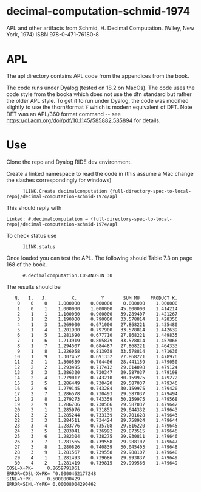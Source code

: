 # decimal-computation-schmid-1974
APL and other artifacts from Schmid, H. Decimal Computation. (Wiley, New York, 1974) ISBN 978-0-471-76180-8

# APL

The apl directory contains APL code from the appendices from the book.

The code runs under Dyalog (tested on 18.2 on MacOs). The code uses the code style from the booka which does not use the dfn standard but rather the older APL style. To get it to run under Dyalog, the code was modified slightly  to use the thorn/format ⍕ which is modern equivalent of DFT. Note DFT was an APL/360 format command -- see https://dl.acm.org/doi/pdf/10.1145/585882.585894 for details.

# Use

Clone the repo and Dyalog RIDE dev environment.

Create a linked namespace to read the code in (this assume a Mac change the slashes correspondingly for windows)
```
      ]LINK.Create decimalcomputation {full-directory-spec-to-local-repo}/decimal-computation-schmid-1974/apl
```
This should reply with
```
Linked: #.decimalcomputation → {full-directory-spec-to-local-repo}/decimal-computation-schmid-1974/apl
```

To check status use
```
      ]LINK.status
 ```
      
Once loaded you can test the APL. The following should Table 7.3 on page 168 of the book.

```
      #.decimalcomputation.COSANDSIN 30
```
The results should be
```
   N.   I.   J.         X.         Y       SUM MU    PRODUCT K. 
    0    0    0    1.000000    0.000000    0.000000    1.000000
    1    0    1    1.000000    1.000000   45.000000    1.414214
    2    1    1    1.100000    0.900000   39.289407    1.421267
    3    1    2    1.190000    0.790000   33.578814    1.428356
    4    1    3    1.269000    0.671000   27.868221    1.435480
    5    1    4    1.201900    0.797900   33.578814    1.442639
    6    1    5    1.281690    0.677710   27.868221    1.449835
    7    1    6    1.213919    0.805879   33.578814    1.457066
    8    1    7    1.294507    0.684487   27.868221    1.464333
    9    1    8    1.226058    0.813938   33.578814    1.471636
   10    1    9    1.307452    0.691332   27.868221    1.478976
   11    2    1    1.300539    0.704406   28.441159    1.479050
   12    2    2    1.293495    0.717412   29.014098    1.479124
   13    2    3    1.286320    0.730347   29.587037    1.479198
   14    2    4    1.279017    0.743210   30.159975    1.479272
   15    2    5    1.286449    0.730420   29.587037    1.479346
   16    2    6    1.279145    0.743284   30.159975    1.479420
   17    2    7    1.286578    0.730493   29.587037    1.479494
   18    2    8    1.279273    0.743359   30.159975    1.479568
   19    2    9    1.286706    0.730566   29.587037    1.479642
   20    3    1    1.285976    0.731853   29.644332    1.479643
   21    3    2    1.285244    0.733139   29.701628    1.479643
   22    3    3    1.284511    0.734424   29.758924    1.479644
   23    3    4    1.283776    0.735708   29.816220    1.479645
   24    3    5    1.283041    0.736992   29.873515    1.479646
   25    3    6    1.282304    0.738275   29.930811    1.479646
   26    3    7    1.281565    0.739558   29.988107    1.479647
   27    3    8    1.280826    0.740839   30.045403    1.479648
   28    3    9    1.281567    0.739558   29.988107    1.479648
   29    4    1    1.281493    0.739686   29.993837    1.479649
   30    4    2    1.281419    0.739815   29.999566    1.479649
COSL=X÷PK=     0.8659791861
ERROR=COSL-X÷PK= ¯0.0000462177248
SINL=Y÷PK.     0.5000800429
ERROR=SINL-Y÷PK= 0.00008004290462
      